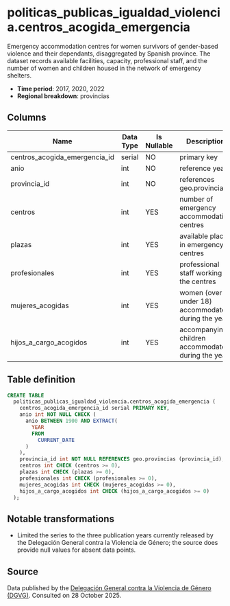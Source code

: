 # politicas_publicas_igualdad_violencia.centros_acogida_emergencia

Emergency accommodation centres for women survivors of gender-based violence and their dependants, disaggregated by Spanish province. The dataset records available facilities, capacity, professional staff, and the number of women and children housed in the network of emergency shelters.

- **Time period**: 2017, 2020, 2022
- **Regional breakdown**: provincias

## Columns

| Name | Data Type | Is Nullable | Description |
| --- | --- | --- | --- |
| centros_acogida_emergencia_id | serial | NO | primary key |
| anio | int | NO | reference year |
| provincia_id | int | NO | references geo.provincias |
| centros | int | YES | number of emergency accommodation centres |
| plazas | int | YES | available places in emergency centres |
| profesionales | int | YES | professional staff working in the centres |
| mujeres_acogidas | int | YES | women (over or under 18) accommodated during the year |
| hijos_a_cargo_acogidos | int | YES | accompanying children accommodated during the year |

## Table definition

```sql
CREATE TABLE
  politicas_publicas_igualdad_violencia.centros_acogida_emergencia (
    centros_acogida_emergencia_id serial PRIMARY KEY,
    anio int NOT NULL CHECK (
      anio BETWEEN 1900 AND EXTRACT(
        YEAR
        FROM
          CURRENT_DATE
      )
    ),
    provincia_id int NOT NULL REFERENCES geo.provincias (provincia_id),
    centros int CHECK (centros >= 0),
    plazas int CHECK (plazas >= 0),
    profesionales int CHECK (profesionales >= 0),
    mujeres_acogidas int CHECK (mujeres_acogidas >= 0),
    hijos_a_cargo_acogidos int CHECK (hijos_a_cargo_acogidos >= 0)
  );
```

## Notable transformations

- Limited the series to the three publication years currently released by the Delegación General contra la Violencia de Género; the source does provide null values for absent data points.

## Source

Data published by the <a href="https://violenciagenero.igualdad.gob.es/violenciaencifras/recursos-autonomicos/" target="_blank">Delegación General contra la Violencia de Género (DGVG)</a>.  Consulted on 28 October 2025.